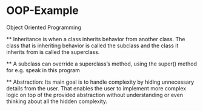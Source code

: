 # OOP-Example
Object Oriented Programming

** Inheritance is when a class inherits behavior from another class. The class that is inheriting behavior is called the subclass and the class it inherits from is called the superclass.

** A subclass can override a superclass’s method, using the super() method for e.g. speak in this program

** Abstraction: Its main goal is to handle complexity by hiding unnecessary details from the user. That enables the user to implement more complex logic on top of the provided abstraction without understanding or even thinking about all the hidden complexity.
